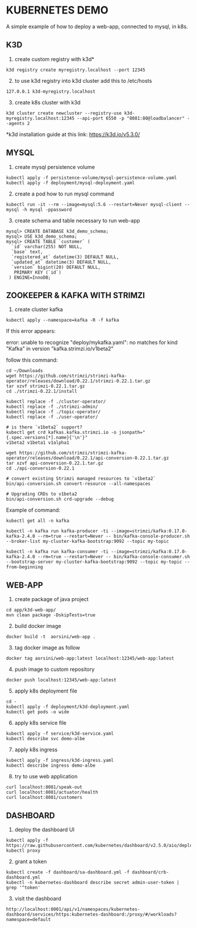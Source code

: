 # KUBERNETES DEMO

A simple example of how to deploy a web-app, connected to mysql, in k8s.

## K3D

1. create custom registry with k3d*

```shell 
k3d registry create myregistry.localhost --port 12345 
```

2. to use k3d registry into k3d cluster add this to /etc/hosts

```shell 
127.0.0.1 k3d-myregistry.localhost 
``` 

3. create k8s cluster with k3d

```shell 
k3d cluster create newcluster --registry-use k3d-myregistry.localhost:12345 --api-port 6550 -p "8081:80@loadbalancer" --agents 2 
```

*k3d installation guide at this link: https://k3d.io/v5.3.0/

## MYSQL 

1. create mysql persistence volume

```shell
kubectl apply -f persistence-volume/mysql-persistence-volume.yaml
kubectl apply -f deployment/mysql-deployment.yaml
```

2. create a pod how to run mysql command
```shell
kubectl run -it --rm --image=mysql:5.6 --restart=Never mysql-client -- mysql -h mysql -ppassword
```

3. create schema and table necessary to run web-app

```shell
mysql> CREATE DATABASE k3d_demo_schema;
mysql> USE k3d_demo_schema;
mysql> CREATE TABLE `customer` (
  `id` varchar(255) NOT NULL,
  `base` text,
  `registered_at` datetime(3) DEFAULT NULL,
  `updated_at` datetime(3) DEFAULT NULL,
  `version` bigint(20) DEFAULT NULL,
   PRIMARY KEY (`id`)
 ) ENGINE=InnoDB;
```

## ZOOKEEPER & KAFKA WITH STRIMZI

1. create cluster kafka

```shell
kubectl apply --namespace=kafka -R -f kafka
```

If this error appears:

error: unable to recognize "deploy/mykafka.yaml": no matches for kind "Kafka" in version "kafka.strimzi.io/v1beta2"

follow this command:

```shell
cd ~/Downloads
wget https://github.com/strimzi/strimzi-kafka-operator/releases/download/0.22.1/strimzi-0.22.1.tar.gz
tar xzvf strimzi-0.22.1.tar.gz
cd ./strimzi-0.22.1/install

kubectl replace -f ./cluster-operator/
kubectl replace -f ./strimzi-admin/
kubectl replace -f ./topic-operator/
kubectl replace -f ./user-operator/

# is there `v1beta2` support?
kubectl get crd kafkas.kafka.strimzi.io -o jsonpath="{.spec.versions[*].name}{'\n'}"
v1beta2 v1beta1 v1alpha1

wget https://github.com/strimzi/strimzi-kafka-operator/releases/download/0.22.1/api-conversion-0.22.1.tar.gz
tar xzvf api-conversion-0.22.1.tar.gz
cd ./api-conversion-0.22.1

# convert existing Strimzi managed resources to `v1beta2`
bin/api-conversion.sh convert-resource --all-namespaces

# Upgrading CRDs to v1beta2
bin/api-conversion.sh crd-upgrade --debug
```

Example of command: 

```shell
kubectl get all -n kafka

kubectl -n kafka run kafka-producer -ti --image=strimzi/kafka:0.17.0-kafka-2.4.0 --rm=true --restart=Never -- bin/kafka-console-producer.sh --broker-list my-cluster-kafka-bootstrap:9092 --topic my-topic

kubectl -n kafka run kafka-consumer -ti --image=strimzi/kafka:0.17.0-kafka-2.4.0 --rm=true --restart=Never -- bin/kafka-console-consumer.sh --bootstrap-server my-cluster-kafka-bootstrap:9092 --topic my-topic --from-beginning
```

## WEB-APP

1. create package of java project

```shell
cd app/k3d-web-app/
mvn clean package -DskipTests=true
```

2. build docker image

```shell
docker build -t  aorsini/web-app . 
```

3. tag docker image as follow

```shell 
docker tag aorsini/web-app:latest localhost:12345/web-app:latest 
```

4. push image to custom repository

```shell 
docker push localhost:12345/web-app:latest 
```

5. apply k8s deployment file

```shell 
cd -
kubectl apply -f deployment/k3d-deployment.yaml 
kubectl get pods -o wide
``` 

6.  apply k8s service file

```shell
kubectl apply -f service/k3d-service.yaml
kubectl describe svc demo-albe
```

7. apply k8s ingress

```shell
kubectl apply -f ingress/k3d-ingress.yaml
kubectl describe ingress demo-albe
```
8.  try to use web application

```shell 
curl localhost:8081/speak-out
curl localhost:8081/actuator/health
curl localhost:8081/customers 
```

## DASHBOARD

1. deploy the dashboard UI

```shell
kubectl apply -f https://raw.githubusercontent.com/kubernetes/dashboard/v2.5.0/aio/deploy/recommended.yaml
kubectl proxy
```

2. grant a token

```shell
kubectl create -f dashboard/sa-dashboard.yml -f dashboard/crb-dashboard.yml
kubectl -n kubernetes-dashboard describe secret admin-user-token | grep '^token'
```

3. visit the dashboard

```shell
http://localhost:8001/api/v1/namespaces/kubernetes-dashboard/services/https:kubernetes-dashboard:/proxy/#/workloads?namespace=default
```